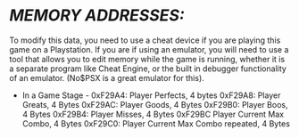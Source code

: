 # ***MEMORY ADDRESSES:***
To modify this data, you need to use a cheat device if  you are playing this game on a Playstation.  If you are
if using an emulator, you will need to use a tool that allows you to edit memory while the game is running, whether
it is a separate program like Cheat Engine, or the built in debugger functionality of an emulator.  (No$PSX is a 
great emulator for this).

- In a Game Stage -
0xF29A4: Player Perfects, 4 bytes
0xF29A8: Player Greats, 4 Bytes
0xF29AC: Player Goods, 4 Bytes
0xF29B0: Player Boos, 4 Bytes
0xF29B4: Player Misses, 4 Bytes
0xF29BC Player Current Max Combo, 4 Bytes
0xF29C0: Player Current Max Combo repeated, 4 Bytes
